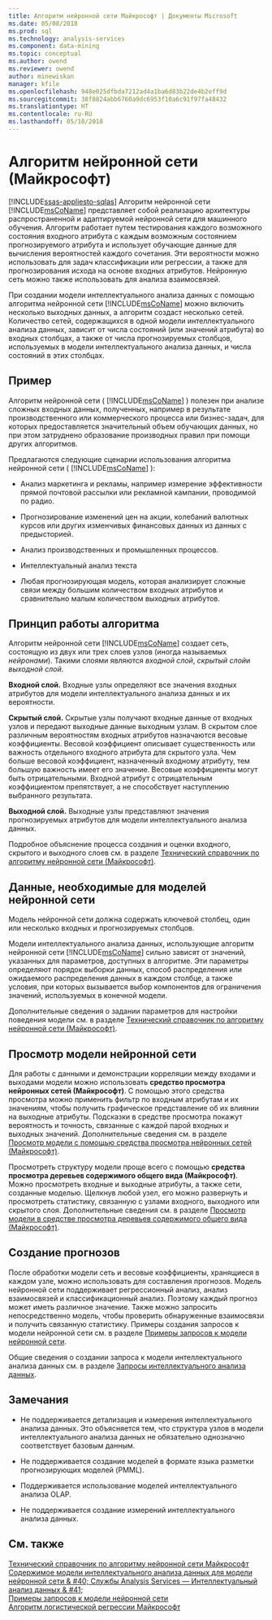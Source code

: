 ```yaml
---
title: Алгоритм нейронной сети Майкрософт | Документы Microsoft
ms.date: 05/08/2018
ms.prod: sql
ms.technology: analysis-services
ms.component: data-mining
ms.topic: conceptual
ms.author: owend
ms.reviewer: owend
author: minewiskan
manager: kfile
ms.openlocfilehash: 948e025dfbda7212ad4a1ba6d83b22de4b2eff9d
ms.sourcegitcommit: 38f8824abb6760a9dc6953f10a6c91f97fa48432
ms.translationtype: HT
ms.contentlocale: ru-RU
ms.lasthandoff: 05/10/2018
---
```

# <a name="microsoft-neural-network-algorithm"></a>Алгоритм нейронной сети (Майкрософт)
[!INCLUDE[ssas-appliesto-sqlas](../../includes/ssas-appliesto-sqlas.md)]
  Алгоритм нейронной сети [!INCLUDE[msCoName](../../includes/msconame-md.md)] представляет собой реализацию архитектуры распространенной и адаптируемой нейронной сети для машинного обучения.  Алгоритм работает путем тестирования каждого возможного состояния входного атрибута с каждым возможным состоянием прогнозируемого атрибута и использует обучающие данные для вычисления вероятностей каждого сочетания. Эти вероятности можно использовать для задач классификации или регрессии, а также для прогнозирования исхода на основе входных атрибутов. Нейронную сеть можно также использовать для анализа взаимосвязей.  
  
 При создании модели интеллектуального анализа данных с помощью алгоритма нейронной сети [!INCLUDE[msCoName](../../includes/msconame-md.md)] можно включить несколько выходных данных, а алгоритм создаст несколько сетей. Количество сетей, содержащихся в одной модели интеллектуального анализа данных, зависит от числа состояний (или значений атрибута) во входных столбцах, а также от числа прогнозируемых столбцов, используемых в модели интеллектуального анализа данных, и числа состояний в этих столбцах.  
  
## <a name="example"></a>Пример  
 Алгоритм нейронной сети ( [!INCLUDE[msCoName](../../includes/msconame-md.md)] ) полезен при анализе сложных входных данных, полученных, например в результате производственного или коммерческого процесса или бизнес-задач, для которых предоставляется значительный объем обучающих данных, но при этом затруднено образование производных правил при помощи других алгоритмов.  
  
 Предлагаются следующие сценарии использования алгоритма нейронной сети ( [!INCLUDE[msCoName](../../includes/msconame-md.md)] ):  
  
-   Анализ маркетинга и рекламы, например измерение эффективности прямой почтовой рассылки или рекламной кампании, проводимой по радио.  
  
-   Прогнозирование изменений цен на акции, колебаний валютных курсов или других изменчивых финансовых данных из данных с предысторией.  
  
-   Анализ производственных и промышленных процессов.  
  
-   Интеллектуальный анализ текста  
  
-   Любая прогнозирующая модель, которая анализирует сложные связи между большим количеством входных атрибутов и сравнительно малым количеством выходных атрибутов.  
  
## <a name="how-the-algorithm-works"></a>Принцип работы алгоритма  
 Алгоритм нейронной сети [!INCLUDE[msCoName](../../includes/msconame-md.md)] создает сеть, состоящую из двух или трех слоев узлов (иногда называемых *нейронами*). Такими слоями являются *входной слой*, *скрытый слой*и *выходной слой*.  
  
 **Входной слой.** Входные узлы определяют все значения входных атрибутов для модели интеллектуального анализа данных и их вероятности.  
  
 **Скрытый слой.** Скрытые узлы получают входные данные от входных узлов и передают выходные данные выходным узлам. В скрытом слое различным вероятностям входных атрибутов назначаются весовые коэффициенты. Весовой коэффициент описывает существенность или важность отдельного входного атрибута для скрытого узла. Чем больше весовой коэффициент, назначенный входному атрибуту, тем большую важность имеет его значение. Весовые коэффициенты могут быть отрицательными. Входной атрибут с отрицательным коэффициентом препятствует, а не способствует наступлению выбранного результата.  
  
 **Выходной слой.** Выходные узлы представляют значения прогнозируемых атрибутов для модели интеллектуального анализа данных.  
  
 Подробное объяснение процесса создания и оценки входного, скрытого и выходного слоев см. в разделе [Технический справочник по алгоритму нейронной сети (Майкрософт)](../../analysis-services/data-mining/microsoft-neural-network-algorithm-technical-reference.md).  
  
## <a name="data-required-for-neural-network-models"></a>Данные, необходимые для моделей нейронной сети  
 Модель нейронной сети должна содержать ключевой столбец, один или несколько входных и прогнозируемых столбцов.  
  
 Модели интеллектуального анализа данных, использующие алгоритм нейронной сети [!INCLUDE[msCoName](../../includes/msconame-md.md)] сильно зависят от значений, указанных для параметров, доступных в алгоритме. Эти параметры определяют порядок выборки данных, способ распределения или ожидаемого распределения данных в каждом столбце, а также условия, при которых вызывается выбор компонентов для ограничения значений, используемых в конечной модели.  
  
 Дополнительные сведения о задании параметров для настройки поведения модели см. в разделе [Технический справочник по алгоритму нейронной сети (Майкрософт)](../../analysis-services/data-mining/microsoft-neural-network-algorithm-technical-reference.md).  
  
## <a name="viewing-a-neural-network-model"></a>Просмотр модели нейронной сети  
 Для работы с данными и демонстрации корреляции между входами и выходами модели можно использовать **средство просмотра нейронных сетей (Майкрософт)**. С помощью этого средства просмотра можно применить фильтр по входным атрибутам и их значениям, чтобы получить графическое представление об их влиянии на выходные атрибуты. Подсказки в средстве просмотра покажут вероятность и точность, связанные с каждой парой входных и выходных значений. Дополнительные сведения см. в разделе [Просмотр модели с помощью средства просмотра нейронных сетей (Майкрософт)](../../analysis-services/data-mining/browse-a-model-using-the-microsoft-neural-network-viewer.md).  
  
 Просмотреть структуру модели проще всего с помощью **средства просмотра деревьев содержимого общего вида (Майкрософт)**. Можно просмотреть входные и выходные атрибуты, а также сети, созданные моделью. Щелкнув любой узел, его можно развернуть и просмотреть статистику, связанную с узлами входного, выходного или скрытого слоя. Дополнительные сведения см. в разделе [Просмотр модели в средстве просмотра деревьев содержимого общего вида (Майкрософт)](../../analysis-services/data-mining/browse-a-model-using-the-microsoft-generic-content-tree-viewer.md).  
  
## <a name="creating-predictions"></a>Создание прогнозов  
 После обработки модели сеть и весовые коэффициенты, хранящиеся в каждом узле, можно использовать для составления прогнозов. Модель нейронной сети поддерживает регрессионный анализ, анализ взаимосвязей и классификационный анализ. Поэтому каждый прогноз может иметь различное значение. Также можно запросить непосредственно модель, чтобы проверить обнаруженные взаимосвязи и получить связанную статистику. Примеры создания запросов к модели нейронной сети см. в разделе [Примеры запросов к модели нейронной сети](../../analysis-services/data-mining/neural-network-model-query-examples.md).  
  
 Общие сведения о создании запроса к модели интеллектуального анализа данных см. в разделе [Запросы интеллектуального анализа данных](../../analysis-services/data-mining/data-mining-queries.md).  
  
## <a name="remarks"></a>Замечания  
  
-   Не поддерживается детализация и измерения интеллектуального анализа данных. Это объясняется тем, что структура узлов в модели интеллектуального анализа данных не обязательно однозначно соответствует базовым данным.  
  
-   Не поддерживается создание моделей в формате языка разметки прогнозирующих моделей (PMML).  
  
-   Поддерживается использование моделей интеллектуального анализа OLAP.  
  
-   Не поддерживается создание измерений интеллектуального анализа данных.  
  
## <a name="see-also"></a>См. также  
 [Технический справочник по алгоритму нейронной сети Майкрософт](../../analysis-services/data-mining/microsoft-neural-network-algorithm-technical-reference.md)   
 [Содержимое модели интеллектуального анализа данных для модели нейронной сети & #40; Службы Analysis Services — Интеллектуальный анализ данных & #41;](../../analysis-services/data-mining/mining-model-content-for-neural-network-models-analysis-services-data-mining.md)   
 [Примеры запросов к модели нейронной сети](../../analysis-services/data-mining/neural-network-model-query-examples.md)   
 [Алгоритм логистической регрессии Майкрософт](../../analysis-services/data-mining/microsoft-logistic-regression-algorithm.md)  
  
  
